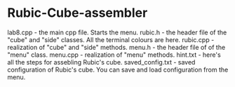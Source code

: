 # Rubic-Cube-assembler
lab8.cpp - the main cpp file. Starts the menu.
rubic.h - the header file of the "cube" and "side" classes. All the terminal colours are here.
rubic.cpp - realization of "cube" and "side" methods.
menu.h - the header file of of the "menu" class. 
menu.cpp - realization of "menu" methods.
hint.txt - here's all the steps for assebling Rubic's cube.
saved_config.txt - saved configuration of Rubic's cube. You can save and load configuration from the menu.

